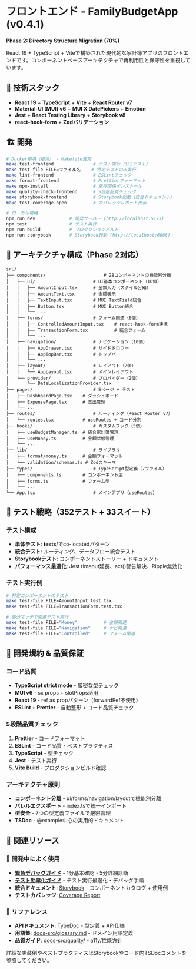 # フロントエンド - FamilyBudgetApp (v0.4.1)

**Phase 2: Directory Structure Migration (70%)**

React 19 + TypeScript + Viteで構築された現代的な家計簿アプリのフロントエンドです。コンポーネントベースアーキテクチャで再利用性と保守性を重視しています。

## 🚀 技術スタック

- **React 19** + **TypeScript** + **Vite** + **React Router v7**
- **Material-UI (MUI) v6** + **MUI X DatePickers** + **Emotion**
- **Jest** + **React Testing Library** + **Storybook v8**
- **react-hook-form** + **Zodバリデーション**

## 🏗 開発

```bash
# Docker環境（推奨） - Makefile使用
make test-frontend               # テスト実行（352テスト）
make test-file FILE=ファイル名    # 特定テストのみ実行
make lint-frontend               # ESLintチェック
make format-frontend             # Prettierフォーマット
make npm-install                 # 依存関係インストール
make quality-check-frontend      # 5段階品質チェック
make storybook-frontend          # Storybook起動（統合ドキュメント）
make test-coverage-open          # カバレッジレポート表示

# ローカル環境
npm run dev             # 開発サーバー (http://localhost:5173)
npm test                # テスト実行
npm run build           # プロダクションビルド
npm run storybook       # Storybook起動 (http://localhost:6006)
```

## 📁 アーキテクチャ構成（Phase 2対応）

```
src/
├── components/                      # 28コンポーネントの機能別分離
│   ├── ui/                      # UI基本コンポーネント（10個）
│   │   ├── AmountInput.tsx      # 金額入力（スタイル分離）
│   │   ├── AmountText.tsx       # 金額表示
│   │   ├── TextInput.tsx        # MUI TextField統合
│   │   ├── Button.tsx           # MUI Button統合
│   │   └── ...
│   ├── forms/                   # フォーム関連（6個）
│   │   ├── ControlledAmountInput.tsx    # react-hook-form連携
│   │   ├── TransactionForm.tsx          # 統合フォーム
│   │   └── ...
│   ├── navigation/              # ナビゲーション（10個）
│   │   ├── AppDrawer.tsx        # サイドドロワー
│   │   ├── AppTopBar.tsx        # トップバー
│   │   └── ...
│   ├── layout/                  # レイアウト（2個）
│   │   └── AppLayout.tsx        # メインレイアウト
│   └── provider/                # プロバイダー（2個）
│       └── DateLocalizationProvider.tsx
├── pages/                       # 5ページ + テスト
│   ├── DashboardPage.tsx    # ダッシュボード
│   ├── ExpensePage.tsx      # 支出管理
│   └── ...
├── routes/                      # ルーティング（React Router v7）
│   └── routes.tsx           # useRoutes + コード分割
├── hooks/                       # カスタムフック（5個）
│   ├── useBudgetManager.ts  # 統合家計簿管理
│   ├── useMoney.ts          # 金額状態管理
│   └── ...
├── lib/                         # ライブラリ
│   ├── format/money.ts      # 金額フォーマット
│   └── validation/schemas.ts # Zodスキーマ
├── types/                       # TypeScript型定義（7ファイル）
│   ├── components.ts        # コンポーネント型
│   ├── forms.ts             # フォーム型
│   └── ...
└── App.tsx                      # メインアプリ（useRoutes）
```

## 🧪 テスト戦略（352テスト + 33スイート）

### テスト構成
- **単体テスト**: __tests__/でco-locatedパターン
- **統合テスト**: ルーティング、データフロー統合テスト
- **Storybookテスト**: コンポーネントストーリー + ドキュメント
- **パフォーマンス最適化**: Jest timeout延長、act()警告解決、Ripple無効化

### テスト実行例
```bash
# 特定コンポーネントのテスト
make test-file FILE=AmountInput.test.tsx
make test-file FILE=TransactionForm.test.tsx

# 部分マッチで関連テスト実行
make test-file FILE="Money"          # 金額関連
make test-file FILE="Navigation"     # ナビ関連
make test-file FILE="Controlled"     # フォーム関連
```

## 📝 開発規約 & 品質保証

### コード品質
- **TypeScript strict mode** - 厳密な型チェック
- **MUI v6** - sx props + slotProps活用
- **React 19** - ref as propパターン（forwardRef不使用）
- **ESLint + Prettier** - 自動整形 + コード品質チェック

### 5段階品質チェック
1. **Prettier** - コードフォーマット
2. **ESLint** - コード品質・ベストプラクティス
3. **TypeScript** - 型チェック
4. **Jest** - テスト実行
5. **Vite Build** - プロダクションビルド確認

### アーキテクチャ原則
- **コンポーネント分離** - ui/forms/navigation/layoutで機能別分離
- **バレルエクスポート** - index.tsで統一インポート
- **型安全** - 7つの型定義ファイルで厳密管理
- **TSDoc** - @example中心の実用的ドキュメント

## 🔗 関連リソース

### 🎯 開発中によく使用
- **[緊急デバッグガイド](../docs-src/howto/debugging-guide.md)** - 1分基本確認・5分詳細診断
- **[テスト効率化ガイド](../docs-src/howto/testing-efficient.md)** - テスト実行最適化・デバッグ手順
- **統合ドキュメント**: [Storybook](http://localhost:6006) - コンポーネントカタログ + 使用例
- **テストカバレッジ**: [Coverage Report](./coverage/lcov-report/index.html)

### 📖 リファレンス
- **APIドキュメント**: [TypeDoc](./docs/index.html) - 型定義 + API仕様  
- **用語集**: [docs-src/glossary.md](../docs-src/glossary.md) - ドメイン用語定義
- **品質ガイド**: [docs-src/quality/](../docs-src/quality/) - a11y/性能方針

詳細な実装例やベストプラクティスはStorybookやコード内TSDocコメントを参照してください。